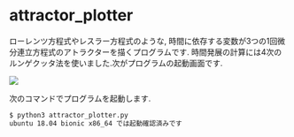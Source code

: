 # attractor_plotter
ローレンツ方程式やレスラー方程式のような, 時間に依存する変数が3つの1回微分連立方程式のアトラクターを描くプログラムです. 時間発展の計算には4次のルンゲクッタ法を使いました.次がプログラムの起動画面です.

![](https://pbs.twimg.com/media/DpfqemtU4AAMKuu.png:large)

次のコマンドでプログラムを起動します.
```bash
$ python3 attractor_plotter.py
ubuntu 18.04 bionic x86_64 では起動確認済みです
